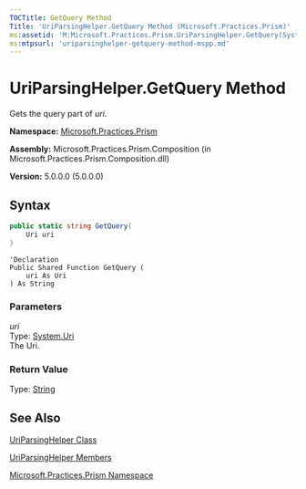 ```yaml
---
TOCTitle: GetQuery Method
Title: 'UriParsingHelper.GetQuery Method (Microsoft.Practices.Prism)'
ms:assetid: 'M:Microsoft.Practices.Prism.UriParsingHelper.GetQuery(System.Uri)'
ms:mtpsurl: 'uriparsinghelper-getquery-method-mspp.md'
---
```



# UriParsingHelper.GetQuery Method

Gets the query part of *uri*.

**Namespace:** [Microsoft.Practices.Prism](/patterns-practices/reference/mspp-namespace)

**Assembly:** Microsoft.Practices.Prism.Composition (in Microsoft.Practices.Prism.Composition.dll)

**Version:** 5.0.0.0 (5.0.0.0)

## Syntax
```C#
public static string GetQuery(
	Uri uri
)
```
```VB
'Declaration
Public Shared Function GetQuery ( 
	uri As Uri
) As String
```

### Parameters

*uri*  
Type: [System.Uri](http://msdn.microsoft.com/en-us/library/txt7706a)   
The Uri.

### Return Value

Type: [String](http://msdn.microsoft.com/en-us/library/s1wwdcbf)

## See Also

[UriParsingHelper Class](/patterns-practices/reference/uriparsinghelper-class-mspp)

[UriParsingHelper Members](/patterns-practices/reference/uriparsinghelper-members-mspp)

[Microsoft.Practices.Prism Namespace](/patterns-practices/reference/mspp-namespace)
